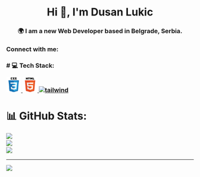 <h1 align="center">Hi 👋, I'm Dusan Lukic</h1>
<h3 align="center">🌍 I am a new Web Developer based in Belgrade, Serbia.</h3>

<h3 align="left">Connect with me:</h3>
<p align="left">
</p>

<h3 align="left"># 💻 Tech Stack:
<p align="left"> <a href="https://www.w3schools.com/css/" target="_blank" rel="noreferrer"> <img src="https://raw.githubusercontent.com/devicons/devicon/master/icons/css3/css3-original-wordmark.svg" alt="css3" width="40" height="40"/> </a> <a href="https://www.w3.org/html/" target="_blank" rel="noreferrer"> <img src="https://raw.githubusercontent.com/devicons/devicon/master/icons/html5/html5-original-wordmark.svg" alt="html5" width="40" height="40"/> </a> 
</a><a href="https://tailwindcss.com/" target="_blank" rel="noreferrer"> <img src="https://www.vectorlogo.zone/logos/tailwindcss/tailwindcss-icon.svg" alt="tailwind" width="40" height="40"/> </a> </p>

# 📊 GitHub Stats:
![](https://github-readme-stats.vercel.app/api?username=Dus4n0&theme=dark&hide_border=false&include_all_commits=false&count_private=false)<br/>
![](https://github-readme-streak-stats.herokuapp.com/?user=Dus4n0&theme=dark&hide_border=false)<br/>
![](https://github-readme-stats.vercel.app/api/top-langs/?username=Dus4n0&theme=dark&hide_border=false&include_all_commits=false&count_private=false&layout=compact)

---
[![](https://visitcount.itsvg.in/api?id=Dus4n0&icon=0&color=0)](https://visitcount.itsvg.in)

<!-- Proudly created with GPRM ( https://gprm.itsvg.in ) -->
